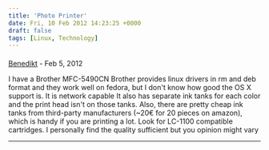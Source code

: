 ```yaml
---
title: 'Photo Printer'
date: Fri, 10 Feb 2012 14:23:25 +0000
draft: false
tags: [Linux, Technology]
---
```



#### 
[Benedikt]( "benedikt.morbach@googlemail.com") - <time datetime="2012-02-10 11:23:08">Feb 5, 2012</time>

I have a Brother MFC-5490CN Brother provides linux drivers in rm and deb format and they work well on fedora, but I don't know how good the OS X support is. It is network capable It also has separate ink tanks for each color and the print head isn't on those tanks. Also, there are pretty cheap ink tanks from third-party manufacturers (~20€ for 20 pieces on amazon), which is handy if you are printing a lot. Look for LC-1100 compatible cartridges. I personally find the quality sufficient but you opinion might vary
<hr />
